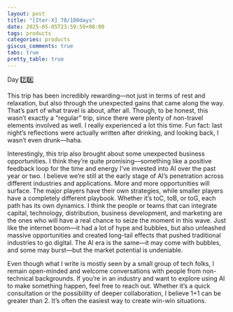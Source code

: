 ```yaml
---
layout: post
title: "[Iter-X] 78/100days"
date: 2025-05-05T23:59:59+08:00
tags: products
categories: products
giscus_comments: true
tabs: true
pretty_table: true
---
```


Day 7️⃣8️⃣

This trip has been incredibly rewarding—not just in terms of rest and relaxation, but also through the unexpected gains that came along the way. That’s part of what travel is about, after all. Though, to be honest, this wasn’t exactly a “regular” trip, since there were plenty of non-travel elements involved as well. I really experienced a lot this time. Fun fact: last night’s reflections were actually written after drinking, and looking back, I wasn’t even drunk—haha.

Interestingly, this trip also brought about some unexpected business opportunities. I think they’re quite promising—something like a positive feedback loop for the time and energy I’ve invested into AI over the past year or two. I believe we’re still at the early stage of AI’s penetration across different industries and applications. More and more opportunities will surface. The major players have their own strategies, while smaller players have a completely different playbook. Whether it’s toC, toB, or toG, each path has its own dynamics. I think the people or teams that can integrate capital, technology, distribution, business development, and marketing are the ones who will have a real chance to seize the moment in this wave. Just like the internet boom—it had a lot of hype and bubbles, but also unleashed massive opportunities and created long-tail effects that pushed traditional industries to go digital. The AI era is the same—it may come with bubbles, and some may burst—but the market potential is undeniable.

Even though what I write is mostly seen by a small group of tech folks, I remain open-minded and welcome conversations with people from non-technical backgrounds. If you’re in an industry and want to explore using AI to make something happen, feel free to reach out. Whether it’s a quick consultation or the possibility of deeper collaboration, I believe 1+1 can be greater than 2. It’s often the easiest way to create win-win situations.
